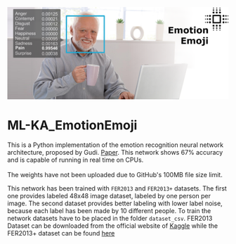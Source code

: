 ![](https://github.com/fraunhoferdiffraction/ML-KA_EmotionEmoji/blob/master/emoji_recognition_cover.png)

# ML-KA_EmotionEmoji

This is a Python implementation of the emotion recognition neural network architecture, proposed by Gudi. [Paper](https://arxiv.org/abs/1512.00743). This network shows 67% accuracy and is capable of running in real time on CPUs.
<br/>  
The weights have not been uploaded due to GitHub's 100MB file size limit.

This network has been trained with `FER2013` and `FER2013+` datasets. The first one provides labeled 48x48 image dataset, labeled by one person per image. The second dataset provides better labeling with lower label noise, because each label has been made by 10 different people. To train the network datasets have to be placed in the folder `dataset_csv`. FER2013 Dataset can be downloaded from the official website of [Kaggle](https://www.kaggle.com/c/challenges-in-representation-learning-facial-expression-recognition-challenge/data) while the FER2013+ dataset can be found [here](https://github.com/Microsoft/FERPlus)
